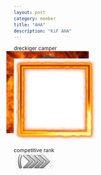 ```yaml
---
layout: post
category: member
title: "AHA"
description: "KiF AHA"
---
```


dreckiger camper

<div style="position: relative; margin: 20px 0;">
  <div style="position: absolute; top: 0; left: 0; z-index: 1;"><img src="aha_frame.png"></div>
  <img style="transform: scale(1.22); display: block;" src="aha_avatar.jpg"/>
</div>

&#129125; <a href="https://steamcommunity.com/id/realAHA/">steam profile</a>

<div style="display: inline-block; text-align: center;">
  <span>competitive rank</span>
  <br><img src="silver_elite.png">
</div>


